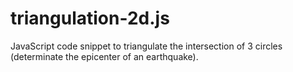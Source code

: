 # triangulation-2d.js
JavaScript code snippet to triangulate the intersection of 3 circles (determinate the epicenter of an earthquake).
